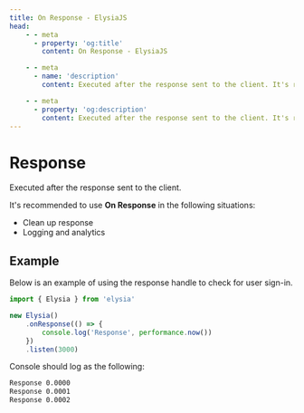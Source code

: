 ```yaml
---
title: On Response - ElysiaJS
head:
    - - meta
      - property: 'og:title'
        content: On Response - ElysiaJS

    - - meta
      - name: 'description'
        content: Executed after the response sent to the client. It's recommended to use **On Response** in the following situations. Clean up response. Logging and analytics.

    - - meta
      - property: 'og:description'
        content: Executed after the response sent to the client. It's recommended to use **On Response** in the following situations. Clean up response. Logging and analytics.
---
```


# Response
Executed after the response sent to the client.

It's recommended to use **On Response** in the following situations:
- Clean up response
- Logging and analytics

## Example
Below is an example of using the response handle to check for user sign-in.

```typescript twoslash
import { Elysia } from 'elysia'

new Elysia()
	.onResponse(() => {
		console.log('Response', performance.now())
	})
	.listen(3000)
```

Console should log as the following:

```bash
Response 0.0000
Response 0.0001
Response 0.0002
```
